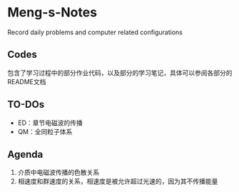 # Meng-s-Notes
Record daily problems and computer related configurations

## Codes 
包含了学习过程中的部分作业代码，以及部分的学习笔记，具体可以参阅各部分的README文档

## TO-DOs

- ED：章节电磁波的传播
- QM：全同粒子体系

## Agenda

1. 介质中电磁波传播的色散关系
2. 相速度和群速度的关系，相速度是被允许超过光速的，因为其不传播能量
